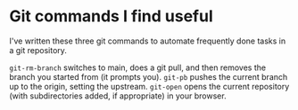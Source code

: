 # Git commands I find useful

I've written these three git commands to automate frequently done tasks in a git repository.

`git-rm-branch` switches to main, does a git pull, and then removes the branch you started from (it prompts you).
`git-pb` pushes the current branch up to the origin, setting the upstream.
`git-open` opens the current repository (with subdirectories added, if appropriate) in your browser.
